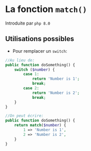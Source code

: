 # La fonction ``match()``

Introduite par ``php 8.0``



## Utilisations possibles
- Pour remplacer un ``switch``:
```php
//Au lieu de:
public function doSomething() {
    switch ($number) {
        case 1: 
            return 'Number is 1';
            break;
        case 2: 
            return 'Number is 2';
            break;
    }
}

//On peut écrire:
public function doSomething() {
    return match($number) {
        1 => 'Number is 1',
        2 => 'Number is 2',
    }
}
```

